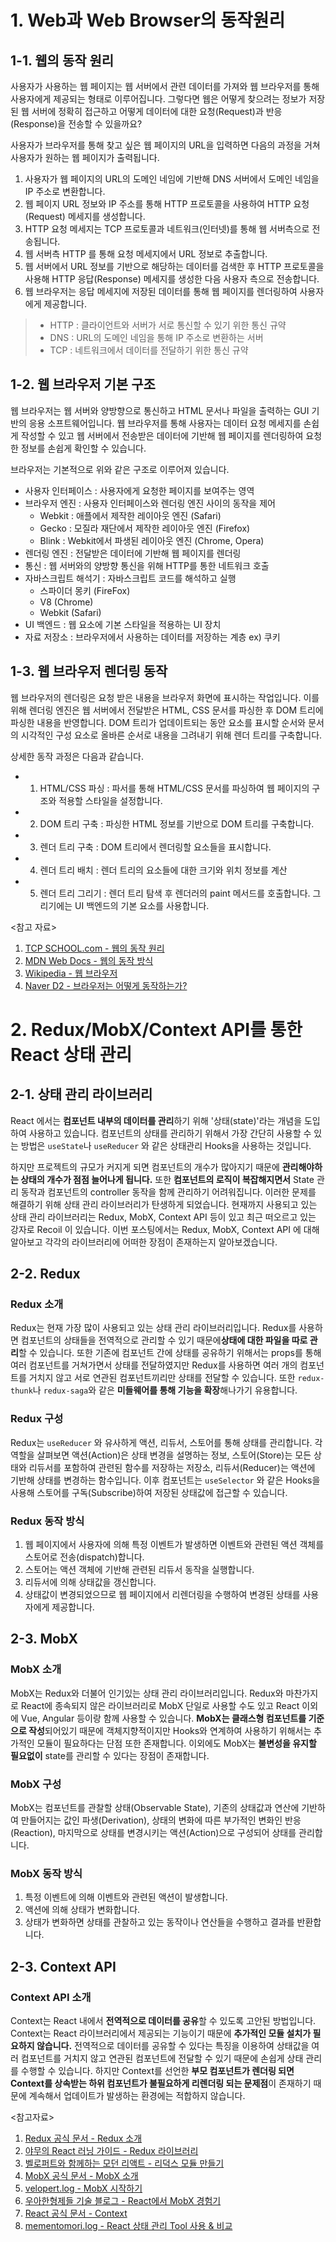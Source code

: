 
# 1. Web과 Web Browser의 동작원리

## 1-1. 웹의 동작 원리

사용자가 사용하는 웹 페이지는 웹 서버에서 관련 데이터를 가져와 웹 브라우저를 통해 사용자에게 제공되는 형태로 이루어집니다.
그렇다면 웹은 어떻게 찾으려는 정보가 저장된 웹 서버에 정확히 접근하고 어떻게 데이터에 대한 요청(Request)과
반응(Response)을 전송할 수 있을까요?

사용자가 브라우저를 통해 찾고 싶은 웹 페이지의 URL을 입력하면 다음의 과정을 거쳐 사용자가 원하는 웹 페이지가 출력됩니다.

1. 사용자가 웹 페이지의 URL의 도메인 네임에 기반해 DNS 서버에서 도메인 네임을 IP 주소로 변환합니다.
2. 웹 페이지 URL 정보와 IP 주소를 통해 HTTP 프로토콜을 사용하여 HTTP 요청(Request) 메세지를 생성합니다.
3. HTTP 요청 메세지는 TCP 프로토콜과 네트워크(인터넷)를 통해 웹 서버측으로 전송됩니다.
4. 웹 서버측 HTTP 를 통해 요청 메세지에서 URL 정보로 추출합니다.
5. 웹 서버에서 URL 정보를 기반으로 해당하는 데이터를 검색한 후 HTTP 프로토콜을 사용해
   HTTP 응답(Response) 메세지를 생성한 다음 사용자 측으로 전송합니다.
6. 웹 브라우저는 응답 메세지에 저장된 데이터를 통해 웹 페이지를 렌더링하여 사용자에게 제공합니다.

> - HTTP : 클라이언트와 서버가 서로 통신할 수 있기 위한 통신 규약
> - DNS : URL의 도메인 네임을 통해 IP 주소로 변환하는 서버
> - TCP : 네트워크에서 데이터를 전달하기 위한 통신 규약

## 1-2. 웹 브라우저 기본 구조

웹 브라우저는 웹 서버와 양방향으로 통신하고 HTML 문서나 파일을 출력하는 GUI 기반의 응용 소프트웨어입니다.
웹 브라우저를 통해 사용자는 데이터 요청 메세지를 손쉽게 작성할 수 있고 웹 서버에서 전송받은 데이터에
기반해 웹 페이지를 렌더링하여 요청한 정보를 손쉽게 확인할 수 있습니다.

브라우저는 기본적으로 위와 같은 구조로 이루어져 있습니다.

- 사용자 인터페이스 : 사용자에게 요청한 페이지를 보여주는 영역
- 브라우저 엔진 : 사용자 인터페이스와 렌더링 엔진 사이의 동작을 제어
  - Webkit : 애플에서 제작한 레이아웃 엔진 (Safari)
  - Gecko : 모질라 재단에서 제작한 레이아웃 엔진 (Firefox)
  - Blink : Webkit에서 파생된 레이아웃 엔진 (Chrome, Opera)
- 렌더링 엔진 : 전달받은 데이터에 기반해 웹 페이지를 렌더링
- 통신 : 웹 서버와의 양방향 통신을 위해 HTTP를 통한 네트워크 호출
- 자바스크립트 해석기 : 자바스크립트 코드를 해석하고 실행
  - 스파이더 몽키 (FireFox)
  - V8 (Chrome)
  - Webkit (Safari)
- UI 백엔드 : 웹 요소에 기본 스타일을 적용하는 UI 장치
- 자료 저장소 : 브라우저에서 사용하는 데이터를 저장하는 계층 ex) 쿠키

## 1-3. 웹 브라우저 렌더링 동작

웹 브라우저의 렌더링은 요청 받은 내용을 브라우저 화면에 표시하는 작업입니다. 이를 위해 렌더링 엔진은 웹 서버에서
전달받은 HTML, CSS 문서를 파싱한 후 DOM 트리에 파싱한 내용을 반영합니다. DOM 트리가 업데이트되는 동안 요소를
표시할 순서와 문서의 시각적인 구성 요소로 올바른 순서로 내용을 그려내기 위해 렌더 트리를 구축합니다.

상세한 동작 과정은 다음과 같습니다.

- 1. HTML/CSS 파싱 : 파서를 통해 HTML/CSS 문서를 파싱하여 웹 페이지의 구조와 적용할 스타일을 설정합니다.
- 2. DOM 트리 구축 : 파싱한 HTML 정보를 기반으로 DOM 트리를 구축합니다.
- 3. 렌더 트리 구축 : DOM 트리에서 렌더링할 요소들을 표시합니다.
- 4. 렌더 트리 배치 : 렌더 트리의 요소들에 대한 크기와 위치 정보를 계산
- 5. 렌더 트리 그리기 : 렌더 트리 탐색 후 렌더러의 paint 메서드를 호출합니다. 그리기에는 UI 백엔드의 기본 요소를 사용합니다.

<참고 자료>

1. [TCP SCHOOL.com - 웹의 동작 원리](http://www.tcpschool.com/webbasic/works)
2. [MDN Web Docs - 웹의 동작 방식](https://developer.mozilla.org/ko/docs/Learn/Getting_started_with_the_web/How_the_Web_works)
3. [Wikipedia - 웹 브라우저](https://ko.wikipedia.org/wiki/%EC%9B%B9_%EB%B8%8C%EB%9D%BC%EC%9A%B0%EC%A0%80)
4. [Naver D2 - 브라우저는 어떻게 동작하는가?](https://d2.naver.com/helloworld/59361)

# 2. Redux/MobX/Context API를 통한 React 상태 관리

## 2-1. 상태 관리 라이브러리

React 에서는 **컴포넌트 내부의 데이터를 관리**하기 위해 '상태(state)'라는 개념을 도입하여 사용하고 있습니다.
컴포넌트의 상태를 관리하기 위해서 가장 간단히 사용할 수 있는 방법은 `useState`나 `useReducer` 와 같은
상태관리 Hooks을 사용하는 것입니다.

하지만 프로젝트의 규모가 커지게 되면 컴포넌트의 개수가 많아지기 때문에 **관리해야하는 상태의 개수가 점점 늘어나게 됩니다.**
또한 **컴포넌트의 로직이 복잡해지면서** State 관리 동작과 컴포넌트의 controller 동작을 함께 관리하기 어려워집니다.
이러한 문제를 해결하기 위해 상태 관리 라이브러리가 탄생하게 되었습니다. 현재까지 사용되고 있는 상태 관리 라이브러리는
Redux, MobX, Context API 등이 있고 최근 떠오르고 있는 강자로 Recoil 이 있습니다.
이번 포스팅에서는 Redux, MobX, Context API 에 대해 알아보고 각각의 라이브러리에 어떠한 장점이 존재하는지 알아보겠습니다.

## 2-2. Redux

### Redux 소개

Redux는 현재 가장 많이 사용되고 있는 상태 관리 라이브러리입니다. Redux를 사용하면 컴포넌트의 상태들을 전역적으로 관리할 수 있기
때문에**상태에 대한 파일을 따로 관리**할 수 있습니다. 또한 기존에 컴포넌트 간에 상태를 공유하기 위해서는 props를 통해
여러 컴포넌트를 거쳐가면서 상태를 전달하였지만 Redux를 사용하면 여러 개의 컴포넌트를 거치지 않고 서로 연관된 컴포넌트끼리만
상태를 전달할 수 있습니다. 또한 `redux-thunk`나 `redux-saga`와 같은 **미들웨어를 통해 기능을 확장**해나가기
유용합니다.

### Redux 구성

Redux는 `useReducer` 와 유사하게 액션, 리듀서, 스토어를 통해 상태를 관리합니다. 각 역할을 살펴보면 액션(Action)은
상태 변경을 설명하는 정보, 스토어(Store)는 모든 상태와 리듀서를 포함하여 관련된 함수를 저장하는 저장소, 리듀서(Reducer)는
액션에 기반해 상태를 변경하는 함수입니다. 이후 컴포넌트는 `useSelector` 와 같은 Hooks을 사용해 스토어를
구독(Subscribe)하여 저장된 상태값에 접근할 수 있습니다.

### Redux 동작 방식

1. 웹 페이지에서 사용자에 의해 특정 이벤트가 발생하면 이벤트와 관련된 액션 객체를 스토어로 전송(dispatch)합니다.
2. 스토어는 액션 객체에 기반해 관련된 리듀서 동작을 실행합니다.
3. 리듀서에 의해 상태값을 갱신합니다.
4. 상태값이 변경되었으므로 웹 페이지에서 리렌더링을 수행하여 변경된 상태를 사용자에게 제공합니다.

## 2-3. MobX

### MobX 소개

MobX는 Redux와 더불어 인기있는 상태 관리 라이브러리입니다. Redux와 마찬가지로 React에 종속되지 않은 라이브러리로
MobX 단일로 사용할 수도 있고 React 이외에 Vue, Angular 등이랑 함께 사용할 수 있습니다.
**MobX는 클래스형 컴포넌트를 기준으로 작성**되어있기 때문에 객체지향적이지만 Hooks와 연계하여 사용하기 위해서는 추가적인
모듈이 필요하다는 단점 또한 존재합니다. 이외에도 MobX는 **불변성을 유지할 필요없이** state를 관리할 수 있다는 장점이 존재합니다.

### MobX 구성

MobX는 컴포넌트를 관찰할 상태(Observable State), 기존의 상태값과 연산에 기반하여 만들어지는 값인
파생(Derivation), 상태의 변화에 따른 부가적인 변화인 반응(Reaction), 마지막으로 상태를 변경시키는 액션(Action)으로
구성되어 상태를 관리합니다.

### MobX 동작 방식

1. 특정 이벤트에 의해 이벤트와 관련된 액션이 발생합니다.
2. 액션에 의해 상태가 변화합니다.
3. 상태가 변화하면 상태를 관찰하고 있는 동작이나 연산들을 수행하고 결과를 반환합니다.

## 2-3. Context API

### Context API 소개

Context는 React 내에서 **전역적으로 데이터를 공유**할 수 있도록 고안된 방법입니다. Context는 React 라이브러리에서
제공되는 기능이기 때문에 **추가적인 모듈 설치가 필요하지 않습니다.** 전역적으로 데이터를 공유할 수 있다는 특징을 이용하여 상태값을
여러 컴포넌트를 거치지 않고 연관된 컴포넌트에 전달할 수 있기 때문에 손쉽게 상태 관리를 수행할 수 있습니다.
하지만 Context를 선언한 **부모 컴포넌트가 렌더링 되면 Context를 상속받는 하위 컴포넌트가 불필요하게 리렌더링 되는 문제점**이
존재하기 때문에 계속해서 업데이트가 발생하는 환경에는 적합하지 않습니다.

<참고자료>

1. [Redux 공식 문서 - Redux 소개](https://ko.redux.js.org/tutorials/fundamentals/part-1-overview)
2. [야무의 React 러닝 가이드 - Redux 라이브러리](https://xn--xy1bk56a.run/react-master/lecture/rd-redux.html#redux-%E1%84%89%E1%85%B3%E1%84%90%E1%85%A9%E1%84%8B%E1%85%A5-%E1%84%80%E1%85%AE%E1%84%8C%E1%85%A9)
3. [벨로퍼트와 함께하는 모던 리액트 - 리덕스 모듈 만들기](https://react.vlpt.us/redux/04-make-modules.html)
4. [MobX 공식 문서 - MobX 소개](https://mobx.js.org/getting-started)
5. [velopert.log - MobX 시작하기](https://velog.io/@velopert/MobX-1-%EC%8B%9C%EC%9E%91%ED%95%98%EA%B8%B0-9sjltans3p)
6. [우아한형제들 기술 블로그 - React에서 MobX 경험기](https://woowabros.github.io/experience/2019/01/02/kimcj-react-mobx.html)
7. [React 공식 문서 - Context](https://ko.reactjs.org/docs/context.html)
8. [mementomori.log - React 상태 관리 Tool 사용 & 비교](https://velog.io/@mementomori/React-%EC%83%81%ED%83%9C-%EA%B4%80%EB%A6%AC-Tool-%EC%82%AC%EC%9A%A9-%EB%B9%84%EA%B5%90-Redux-VS-MobX-VS-Context-API)
